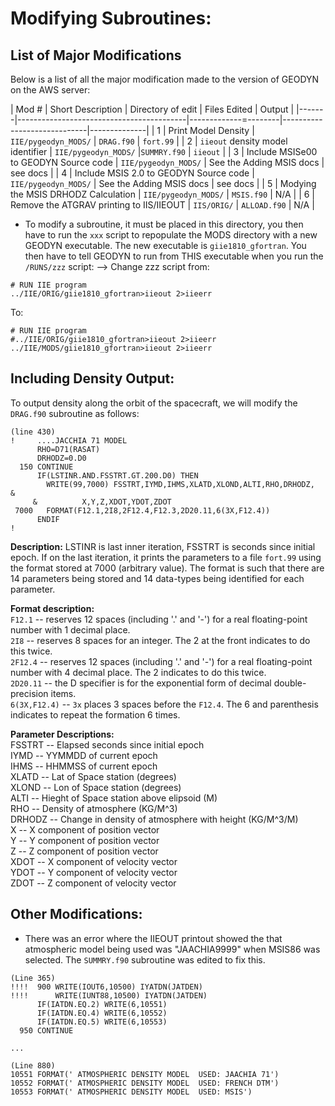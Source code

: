# Modifying Subroutines:



## List of Major Modifications


Below is a list of all the major modification made to the version of GEODYN on the AWS server:

| Mod # | Short Description                        | Directory of edit    | Files Edited                |  Output      |
|-------|------------------------------------------|-------------=--------|-----------------------------|--------------|
| 1     | Print Model Density                      | `IIE/pygeodyn_MODS/` | ``DRAG.f90``                | ``fort.99``  |
| 2     | ``iieout`` density model identifier      | `IIE/pygeodyn_MODS/` |``SUMMRY.f90``               | ``iieout``   |
| 3     | Include MSISe00  to GEODYN Source code   | `IIE/pygeodyn_MODS/` | See the Adding MSIS docs    | see docs     |
| 4     | Include MSIS 2.0 to GEODYN Source code   | `IIE/pygeodyn_MODS/` | See the Adding MSIS docs    | see docs     |
| 5     | Modying the MSIS DRHODZ Calculation      | `IIE/pygeodyn_MODS/` | ``MSIS.f90``                | N/A          |
| 6     | Remove the ATGRAV printing to IIS/IIEOUT | `IIS/ORIG/`          | ``ALLOAD.f90``              |  N/A         |






- To modify a subroutine, it must be placed in this directory, you then have to run the `xxx` script to repopulate the MODS directory with a new GEODYN executable. The new executable is `giie1810_gfortran`.  You then have to tell GEODYN to run from THIS executable when you run the `/RUNS/zzz` script: 
 -->
Change zzz script from:
```
# RUN IIE program
../IIE/ORIG/giie1810_gfortran>iieout 2>iieerr
```

To:
```
# RUN IIE program
#../IIE/ORIG/giie1810_gfortran>iieout 2>iieerr
../IIE/MODS/giie1810_gfortran>iieout 2>iieerr
```


## Including Density Output:
To output density along the orbit of the spacecraft, we will modify the `DRAG.f90` subroutine as follows:
```
(line 430)
!     ....JACCHIA 71 MODEL
      RHO=D71(RASAT)
      DRHODZ=0.D0
  150 CONTINUE
      IF(LSTINR.AND.FSSTRT.GT.200.D0) THEN
        WRITE(99,7000) FSSTRT,IYMD,IHMS,XLATD,XLOND,ALTI,RHO,DRHODZ,    &
     &          X,Y,Z,XDOT,YDOT,ZDOT
 7000   FORMAT(F12.1,2I8,2F12.4,F12.3,2D20.11,6(3X,F12.4))
      ENDIF
!
```
**Description:** LSTINR is last inner iteration, FSSTRT is seconds since initial epoch.
If on the last iteration, it prints the parameters to a file `fort.99` using the format stored at 7000 (arbitrary value).  The format is such that there are 14 parameters being stored and 14 data-types being identified for each parameter.  

**Format description:**  
  `F12.1` -- reserves 12 spaces (including '.' and '-') for a real floating-point number with 1 decimal place.  
  `2I8` -- reserves 8 spaces for an integer.  The 2 at the front indicates to do this twice.  
 `2F12.4` -- reserves 12 spaces (including '.' and '-') for a real floating-point number with 4 decimal place.  The 2 indicates to do this twice.  
  `2D20.11` -- the D specifier is for the exponential form of decimal double-precision items.  
`6(3X,F12.4)` -- `3x` places 3 spaces before the `F12.4`.  The 6 and parenthesis indicates to repeat the formation 6 times.

**Parameter Descriptions:**  
   FSSTRT -- Elapsed seconds since initial epoch  
   IYMD -- YYMMDD of current epoch  
   IHMS -- HHMMSS of current epoch  
   XLATD -- Lat of Space station (degrees)  
   XLOND -- Lon of Space station (degrees)  
   ALTI -- Hieght of Space station above elipsoid (M)  
   RHO -- Density of atmosphere (KG/M^3)  
   DRHODZ -- Change in density of atmosphere with height (KG/M^3/M)  
   X -- X component of position vector  
   Y -- Y component of position vector  
   Z -- Z component of position vector  
   XDOT -- X component of velocity vector  
   YDOT -- Y component of velocity vector  
   ZDOT -- Z component of velocity vector  


## Other Modifications:
 - There was an error where the IIEOUT printout showed the that atmospheric model being used was "JAACHIA9999" when MSIS86 was selected.  The `SUMMRY.f90` subroutine was edited to fix this.  
```
(Line 365)
!!!!  900 WRITE(IOUT6,10500) IYATDN(JATDEN)
!!!!      WRITE(IUNT88,10500) IYATDN(JATDEN)
      IF(IATDN.EQ.2) WRITE(6,10551)
      IF(IATDN.EQ.4) WRITE(6,10552)
      IF(IATDN.EQ.5) WRITE(6,10553)
  950 CONTINUE

...

(Line 880)
10551 FORMAT(' ATMOSPHERIC DENSITY MODEL  USED: JAACHIA 71')
10552 FORMAT(' ATMOSPHERIC DENSITY MODEL  USED: FRENCH DTM')
10553 FORMAT(' ATMOSPHERIC DENSITY MODEL  USED: MSIS')
```

